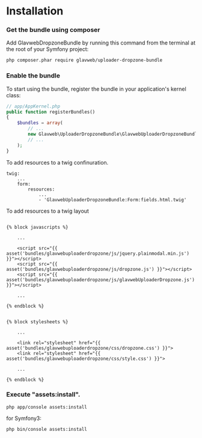 Installation
============

### Get the bundle using composer

Add GlavwebDropzoneBundle by running this command from the terminal at the root of
your Symfony project:

```bash
php composer.phar require glavweb/uploader-dropzone-bundle
```


### Enable the bundle

To start using the bundle, register the bundle in your application's kernel class:

```php
// app/AppKernel.php
public function registerBundles()
{
    $bundles = array(
        // ...
        new Glavweb\UploaderDropzoneBundle\GlavwebUploaderDropzoneBundle(),
        // ...
    );
}
```

To add resources to a twig confinuration.

```
twig:
    ...
    form:
        resources:
            ...
            - 'GlavwebUploaderDropzoneBundle:Form:fields.html.twig'

```

To add resources to a twig layout 

```

{% block javascripts %}

    ...
    
    <script src="{{ asset('bundles/glavwebuploaderdropzone/js/jquery.plainmodal.min.js') }}"></script>
    <script src="{{ asset('bundles/glavwebuploaderdropzone/js/dropzone.js') }}"></script>
    <script src="{{ asset('bundles/glavwebuploaderdropzone/js/glavwebUploaderDropzone.js') }}"></script>
    
    ...
    
{% endblock %}
 
 
{% block stylesheets %}

    ...
    
    <link rel="stylesheet" href="{{ asset('bundles/glavwebuploaderdropzone/css/dropzone.css') }}">
    <link rel="stylesheet" href="{{ asset('bundles/glavwebuploaderdropzone/css/style.css') }}">
    
    ...
    
{% endblock %}

```



### Execute "assets:install".

```
php app/console assets:install
```

for Symfony3:

```
php bin/console assets:install
```